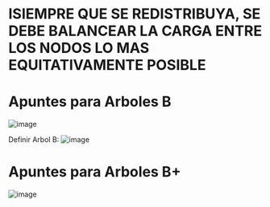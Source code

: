 # ISIEMPRE QUE SE REDISTRIBUYA, SE DEBE BALANCEAR LA CARGA ENTRE LOS NODOS LO MAS EQUITATIVAMENTE POSIBLE 
# Apuntes para Arboles B

![image](https://github.com/Giancardonee/FOD/assets/114377978/6503f547-1567-4405-88a9-be5aebe9329c)  

Definir Arbol B: 
![image](https://github.com/user-attachments/assets/16a1466b-89f4-4e23-8b04-dccabc845323)



# Apuntes para Arboles B+

![image](https://github.com/Giancardonee/FOD/assets/114377978/8c936659-f3a5-4d1a-a9d9-174b9c379eba)
